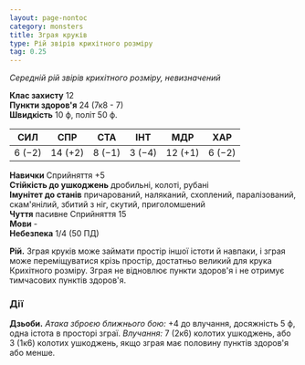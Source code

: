 ```yaml
---
layout: page-nontoc
category: monsters
title: Зграя круків
type: Рій звірів крихітного розміру
tag: 0.25
---
```


_Середній рій звірів крихітного розміру, невизначений_

**Клас захисту** 12    
**Пункти здоров'я** 24 (7к8 - 7)    
**Швидкість** 10 ф, політ 50 ф.

| СИЛ    | СПР     | СТА    | ІНТ    | МДР     | ХАР    |
| ------ | ------- | ------ | ------ | ------- | ------ |
| 6 (−2) | 14 (+2) | 8 (−1) | 3 (−4) | 12 (+1) | 6 (−2) |

**Навички** Сприйняття +5    
**Стійкість до ушкоджень** дробильні, колоті, рубані    
**Імунітет до станів** причарований, наляканий, схоплений, паралізований, скам'янілий, збитий з ніг, скутий, приголомшений    
**Чуття** пасивне Сприйняття 15    
**Мови** -    
**Небезпека** 1/4 (50 ПД)

**Рій.** Зграя круків може займати простір іншої істоти й навпаки, і зграя може переміщуватися крізь простір, достатньо великий для крука Крихітного розміру. Зграя не відновлює пункти здоров'я і не отримує тимчасових пунктів здоров'я.

### Дії
**Дзьоби.** _Атака зброєю ближнього бою:_ +4 до влучання, досяжність 5 ф, одна істота в просторі зграї. _Влучання:_ 7 (2к6) колотих ушкоджень, або 3 (1к6) колотих ушкоджень, якщо зграя має половину пунктів здоров'я або менше. 
